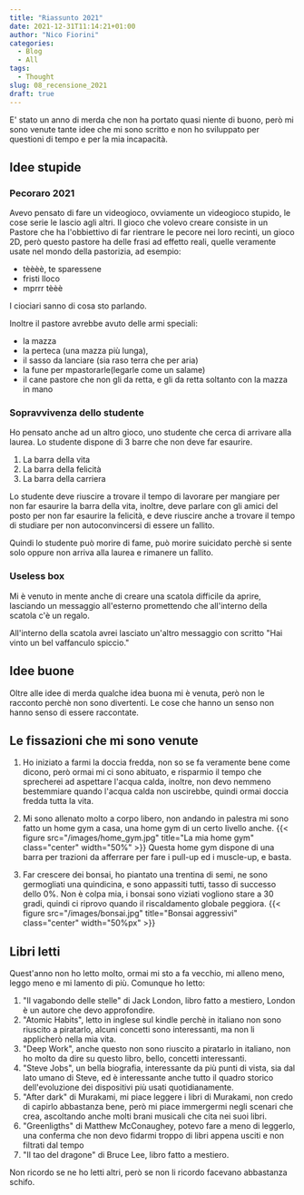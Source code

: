```yaml
---
title: "Riassunto 2021"
date: 2021-12-31T11:14:21+01:00
author: "Nico Fiorini"
categories: 
  - Blog
  - All
tags: 
  - Thought
slug: 08_recensione_2021
draft: true 
---
```


E' stato un anno di merda che non ha portato quasi niente di buono, però mi sono
venute tante idee che mi sono scritto e non ho sviluppato per questioni di tempo e per la mia
incapacità.

## Idee stupide

### Pecoraro 2021
Avevo pensato di fare un videogioco, ovviamente un videogioco stupido, le cose serie le lascio agli
altri. Il gioco che volevo creare consiste in un Pastore che ha l'obbiettivo di far rientrare
le pecore nei loro recinti, un gioco 2D, però questo pastore ha delle frasi ad effetto reali,
quelle veramente usate nel mondo della pastorizia, ad esempio: 

* tèèèè, te sparessene
* fristi lloco
* mprrr tèèè

I ciociari sanno di cosa sto parlando.

Inoltre il pastore avrebbe avuto delle armi speciali:
* la mazza
* la perteca (una mazza più lunga),
* il sasso da lanciare (sia raso terra che per aria)
* la fune per mpastorarle(legarle come un salame)
* il cane pastore che non gli da retta, e gli da retta soltanto con la mazza in mano

### Sopravvivenza dello studente

Ho pensato anche ad un altro gioco, uno studente che cerca di arrivare alla laurea.
Lo studente dispone di 3 barre che non deve far esaurire.

1. La barra della vita
2. La barra della felicità
3. La barra della carriera

Lo studente deve riuscire a trovare il tempo di lavorare per mangiare per non far esaurire la barra
della vita, inoltre, deve parlare con gli amici del posto per non far esaurire la felicità, e deve
riuscire anche a trovare il tempo di studiare per non autoconvincersi di essere un fallito.

Quindi lo studente può morire di fame, può morire suicidato perchè si sente solo oppure non arriva
alla laurea e rimanere un fallito.

### Useless box

Mi è venuto in mente anche di creare una scatola difficile da aprire, lasciando un messaggio all'esterno
promettendo che all'interno della scatola c'è un regalo.

All'interno della scatola avrei lasciato un'altro messaggio con scritto
"Hai vinto un bel vaffanculo spiccio."

## Idee buone
Oltre alle idee di merda qualche idea buona mi è venuta, però non le racconto perchè non
sono divertenti. Le cose che hanno un senso non hanno senso di essere raccontate.

## Le fissazioni che mi sono venute

1. Ho iniziato a farmi la doccia fredda, non so se fa veramente bene come dicono, però
   ormai mi ci sono abituato, e risparmio il tempo che sprecherei ad aspettare l'acqua calda, inoltre,
   non devo nemmeno bestemmiare quando l'acqua calda non uscirebbe, quindi ormai doccia fredda tutta
   la vita.

2. Mi sono allenato molto a corpo libero, non andando in palestra mi sono fatto un
   home gym a casa, una home gym di un certo livello anche.
   {{< figure src="/images/home_gym.jpg" title="La mia home gym" class="center" width="50%" >}}
   Questa home gym dispone di una barra per trazioni da afferrare per fare i pull-up ed i muscle-up,
   e basta.

3. Far crescere dei bonsai, ho piantato una trentina di semi, ne sono germogliati una quindicina, e sono
   appassiti tutti, tasso di successo dello 0%. Non è colpa mia, i bonsai sono viziati vogliono stare a 30 gradi, 
   quindi ci riprovo quando il riscaldamento globale peggiora.
   {{< figure src="/images/bonsai.jpg" title="Bonsai aggressivi" class="center" width="50%px" >}}


## Libri letti
   
Quest'anno non ho letto molto, ormai mi sto a fa vecchio, mi alleno meno, leggo meno
e mi lamento di più.
Comunque ho letto:

1. "Il vagabondo delle stelle" di Jack London, libro fatto a mestiero, London è
  un autore che devo approfondire.
2. "Atomic Habits", letto in inglese sul kindle perchè in italiano non sono riuscito a
  piratarlo, alcuni concetti sono interessanti, ma non li applicherò nella mia vita.
3. "Deep Work", anche questo non sono riuscito a piratarlo in italiano, non ho molto da dire su questo libro, 
   bello, concetti interessanti. 
4. "Steve Jobs", un bella biografia, interessante da più punti di vista, sia dal lato umano di Steve,
  ed è interessante anche tutto il quadro storico dell'evoluzione dei dispositivi più usati
  quotidianamente.
5. "After dark" di Murakami, mi piace leggere i libri di Murakami, non credo di capirlo abbastanza bene,
  però mi piace immergermi negli scenari che crea, ascoltando anche molti brani musicali che cita nei
  suoi libri.
6. "Greenligths" di Matthew McConaughey, potevo fare a meno di leggerlo, una conferma che non devo fidarmi
  troppo di libri appena usciti e non filtrati dal tempo 
7. "Il tao del dragone" di Bruce Lee, libro fatto a mestiero.

Non ricordo se ne ho letti altri, però se non li ricordo facevano abbastanza schifo.

 
 
